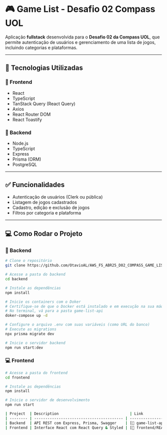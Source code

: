 # 🎮 Game List - Desafio 02 Compass UOL

Aplicação **fullstack** desenvolvida para o **Desafio 02 da Compass UOL**, que permite autenticação de usuários e gerenciamento de uma lista de jogos, incluindo categorias e plataformas.

---

## 🚀 Tecnologias Utilizadas

### 🔹 Frontend
- React
- TypeScript
- TanStack Query (React Query)
- Axios
- React Router DOM
- React Toastify

### 🔹 Backend
- Node.js
- TypeScript
- Express
- Prisma (ORM)
- PostgreSQL

---

## ✅ Funcionalidades

- Autenticação de usuários (Clerk ou pública)
- Listagem de jogos cadastrados
- Cadastro, edição e exclusão de jogos
- Filtros por categoria e plataforma

---

## 💻 Como Rodar o Projeto

### 🔧 Backend

```bash
# Clone o repositório
git clone https://github.com/OtavioAL/AWS_FS_ABR25_D02_COMPASS_GAME_LIST.git

# Acesse a pasta do backend
cd backend

# Instale as dependências
npm install

# Inicie os containers com o Doker
# Certifique-se de que o Docker está instalado e em execução na sua máquina.
# No terminal, vá para a pasta game-list-api
doker-compose up -d

# Configure o arquivo .env com suas variáveis (como URL do banco)
# Execute as migrations
npx prisma migrate dev

# Inicie o servidor backend
npm run start:dev
```
### 💻 Frontend
```bash
# Acesse a pasta do frontend
cd frontend

# Instale as dependências
npm install

# Inicie o servidor de desenvolvimento
npm run start

| Project  | Description                                | Link                                          |
| -------- | ---------------------------------------- | --------------------------------------------- |
| Backend  | API REST com Express, Prisma, Swagger    | [📄 game-list-api/README.md](./game-list-api/README.md)   |
| Frontend | Interface React com React Query & Styled | [📄 frontend/README.md](./frontend/README.md) |


```
